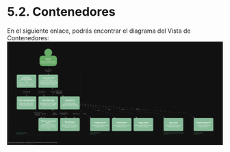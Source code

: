 # 5.2. Contenedores

En el siguiente enlace, podrás encontrar el diagrama del Vista de Contenedores:
![Vista de contenedores](./diagrama_contenedores.png)
